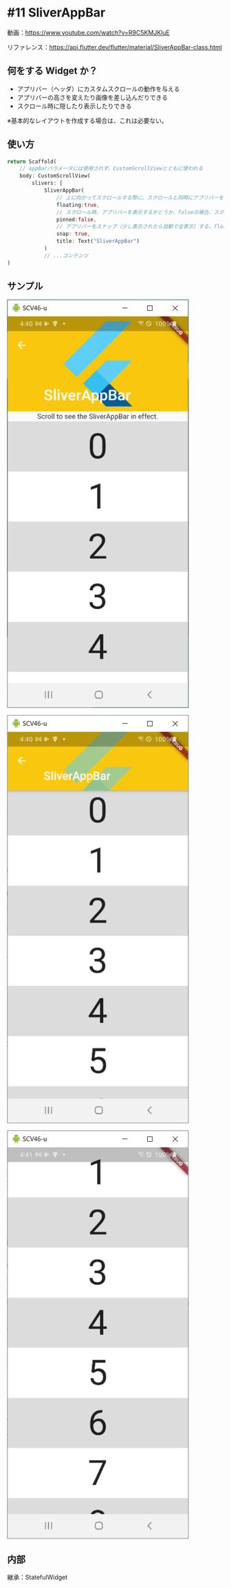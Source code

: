 # #11 SliverAppBar

動画：https://www.youtube.com/watch?v=R9C5KMJKluE

リファレンス：https://api.flutter.dev/flutter/material/SliverAppBar-class.html

## 何をする Widget か？

- アプリバー（ヘッダ）にカスタムスクロールの動作を与える
- アプリバーの高さを変えたり画像を差し込んだりできる
- スクロール時に隠したり表示したりできる

※基本的なレイアウトを作成する場合は、これは必要ない。

## 使い方

```dart
return Scaffold(
    // appBarパラメータには使用されず、CustomScrollViewとともに使われる
    body: CustomScrollView(
        slivers: [
            SliverAppBar(
                // 上に向かってスクロールする際に、スクロールと同時にアプリバーを表示するかどうか。falseにするとアプリバーの位置まで到達しないとアプリバーは表示されない
                floating:true,
                // スクロール時、アプリバーを表示するかどうか。falseの場合、スクロールしたときにアプリバーは非表示になる。trueの場合は、タイトルだけのアプリバーが残る。
                pinned:false,
                // アプリバーをスナップ（少し表示されたら自動で全表示）する。floatingをtrueにする必要がある。
                snap: true,
                title: Text("SliverAppBar")
            )
            // ...コンテンツ
)
```

## サンプル

![image-20210725164018074](img/%2311_SliverAppBar/image-20210725164018074.png)

![image-20210725164056382](img/%2311_SliverAppBar/image-20210725164056382.png)

![image-20210725164114344](img/%2311_SliverAppBar/image-20210725164114344.png)



## 内部

継承：StatefulWidget
